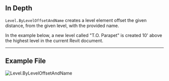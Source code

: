## In Depth
`Level.ByLevelOffsetAndName` creates a level element offset the given distance, from the given level, with the provided name.

In the example below, a new level called "T.O. Parapet" is created 10' above the highest level in the current Revit document.
___
## Example File

![Level.ByLevelOffsetAndName](./Revit.Elements.Level.ByLevelOffsetAndName_img.jpg)
